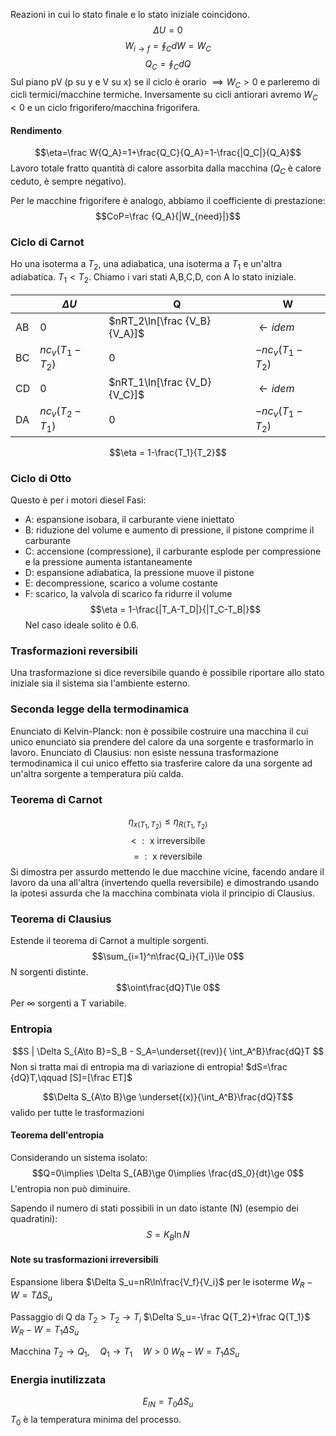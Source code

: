 Reazioni in cui lo stato finale e lo stato iniziale coincidono.
$$\Delta U=0$$
$$W_{i\to f}=\oint_C dW =W_C$$
$$Q_C=\oint_CdQ$$
Sul piano pV (p su y e V su x) se il ciclo è orario $\implies W_C>0$ e parleremo di cicli termici/macchine termiche. Inversamente su cicli antiorari avremo $W_C<0$ e un ciclo frigorifero/macchina frigorifera.

#### Rendimento
$$\eta=\frac W{Q_A}=1+\frac{Q_C}{Q_A}=1-\frac{|Q_C|}{Q_A}$$
Lavoro totale fratto quantità di calore assorbita dalla macchina ($Q_C$ è calore ceduto, è sempre negativo).

Per le macchine frigorifere è analogo, abbiamo il coefficiente di prestazione:
$$CoP=\frac {Q_A}{|W_{need}|}$$
### Ciclo di Carnot
Ho una isoterma a $T_2$, una adiabatica, una isoterma a $T_1$ e un'altra adiabatica. $T_1<T_2$.
Chiamo i vari stati A,B,C,D, con A lo stato iniziale.

|     | $\Delta U$      | Q                            | W                 |
| --- | --------------- | ---------------------------- | ----------------- |
| AB  | 0               | $nRT_2\ln[\frac {V_B}{V_A}]$ | $\leftarrow idem$ |
| BC  | $nc_v(T_1-T_2)$ | 0                            | $-nc_v(T_1-T_2)$  |
| CD  | 0               | $nRT_1\ln[\frac {V_D}{V_C}]$ | $\leftarrow idem$ |
| DA  | $nc_v(T_2-T_1)$ | 0                            | $-nc_v(T_1-T_2)$  |

$$\eta = 1-\frac{T_1}{T_2}$$
### Ciclo di Otto
Questo è per i motori diesel
Fasi:
- A: espansione isobara, il carburante viene iniettato
- B: riduzione del volume e aumento di pressione, il pistone comprime il carburante
- C: accensione (compressione), il carburante esplode per compressione e la pressione aumenta istantaneamente
- D: espansione adiabatica, la pressione muove il pistone
- E: decompressione, scarico a volume costante
- F: scarico, la valvola di scarico fa ridurre il volume
$$\eta = 1-\frac{|T_A-T_D|}{|T_C-T_B|}$$
Nel caso ideale solito è 0.6.

### Trasformazioni reversibili
Una trasformazione si dice reversibile quando è possibile riportare allo stato iniziale sia il sistema sia l'ambiente esterno.

### Seconda legge della termodinamica
Enunciato di Kelvin-Planck: non è possibile costruire una macchina il cui unico enunciato sia prendere del calore da una sorgente e trasformarlo in lavoro.
Enunciato di Clausius: non esiste nessuna trasformazione termodinamica il cui unico effetto sia trasferire calore da una sorgente ad un'altra sorgente a temperatura più calda.

### Teorema di Carnot
$$\eta_{x(T_1,T_2)}\le \eta_{R(T_1,T_2)}$$
$$<\;:\text{ x irreversibile}$$
$$=\;:\text{ x reversibile}$$
Si dimostra per assurdo mettendo le due macchine vicine, facendo andare il lavoro da una all'altra (invertendo quella reversibile) e dimostrando usando la ipotesi assurda che la macchina combinata viola il principio di Clausius.
### Teorema di Clausius
Estende il teorema di Carnot a multiple sorgenti.
$$\sum_{i=1}^n\frac{Q_i}{T_i}\le 0$$
N sorgenti distinte.
$$\oint\frac{dQ}T\le 0$$
Per $\infty$ sorgenti a T variabile.
### Entropia
$$S | \Delta S_{A\to B}=S_B - S_A=\underset{(rev)}{ \int_A^B}\frac{dQ}T $$
Non si tratta mai di entropia ma di variazione di entropia!
$dS=\frac {dQ}T,\qquad [S]=[\frac ET]$

$$\Delta S_{A\to B}\ge \underset{(x)}{\int_A^B}\frac{dQ}T$$
valido per tutte le trasformazioni

#### Teorema dell'entropia
Considerando un sistema isolato:
$$Q=0\implies \Delta S_{AB}\ge 0\implies \frac{dS_0}{dt}\ge 0$$
L'entropia non può diminuire.

Sapendo il numero di stati possibili in un dato istante (N) (esempio dei quadratini):
$$S=K_B\ln N$$
#### Note su trasformazioni irreversibili
Espansione libera
$\Delta S_u=nR\ln\frac{V_f}{V_i}$ per le isoterme
$W_R-W=T\Delta S_u$

Passaggio di Q da $T_2>T_2\to T_i$
$\Delta S_u=-\frac Q{T_2}+\frac Q{T_1}$
$W_R-W=T_1\Delta S_u$

Macchina $T_2\to Q_1,\quad Q_1\to T_1\quad W>0$
$W_R-W=T_1\Delta S_u$

### Energia inutilizzata
$$E_{IN}=T_0\Delta S_u$$
$T_0$ è la temperatura minima del processo.
